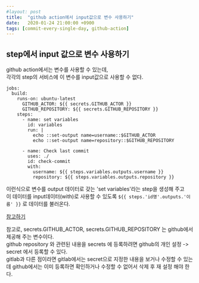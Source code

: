 ```yaml
---
#layout: post
title:  "github action에서 input값으로 변수 사용하기"
date:   2020-01-24 21:00:00 +0900
tags: [commit-every-single-day, github-action]
---
```

## step에서 input 값으로 변수 사용하기

github action에서는 변수를 사용할 수 있는데,  
각각의 step의 서비스에 이 변수를 input값으로 사용할 수 없다.

```
jobs:
  build:
    runs-on: ubuntu-latest
      GITHUB_ACTOR: ${{ secrets.GITHUB_ACTOR }}
      GITHUB_REPOSITORY: ${{ secrets.GITHUB_REPOSITORY }}
    steps:
      - name: set variables
        id: variables
        run: |
          echo ::set-output name=username::$GITHUB_ACTOR
          echo ::set-output name=repository::$GITHUB_REPOSITORY

      - name: Check last commit
        uses: ./ 
        id: check-commit
        with:
          username: ${{ steps.variables.outputs.username }}
          repository: ${{ steps.variables.outputs.repository }}
``` 
이런식으로 변수를 output 데이터로 갖는 'set variables'라는 step을 생성해 주고  
이 데이터를 input데이터(with)로 사용할 수 있도록 `${{ steps.'id명'.outputs.'이름' }}` 로 데이터를 불러온다.

[참고하기](https://github.community/t5/GitHub-Actions/How-to-pass-environment-variable-to-an-input/td-p/32003)

참고로, secrets.GITHUB_ACTOR, secrets.GITHUB_REPOSITORY 는 github에서 제공해 주는 변수이다.  
github repository 와 관련된 내용을 secrets 에 등록하려면 github의 개인 설정 -> secret 에서 등록할 수 있다.  
gitlab과 다른 점이라면 gitlab에서는 secret으로 지정한 내용을 보거나 수정할 수 있는데 
github에서는 이미 등록하면 확인하거나 수정할 수 없어서 삭제 후 재 설정 해야 한다.